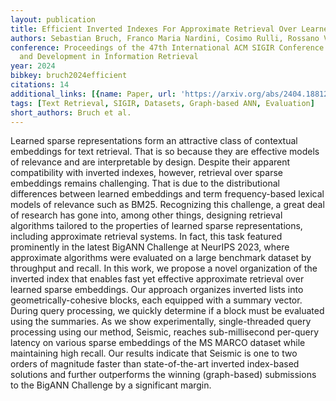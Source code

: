 ```yaml
---
layout: publication
title: Efficient Inverted Indexes For Approximate Retrieval Over Learned Sparse Representations
authors: Sebastian Bruch, Franco Maria Nardini, Cosimo Rulli, Rossano Venturini
conference: Proceedings of the 47th International ACM SIGIR Conference on Research
  and Development in Information Retrieval
year: 2024
bibkey: bruch2024efficient
citations: 14
additional_links: [{name: Paper, url: 'https://arxiv.org/abs/2404.18812'}]
tags: [Text Retrieval, SIGIR, Datasets, Graph-based ANN, Evaluation]
short_authors: Bruch et al.
---
```

Learned sparse representations form an attractive class of contextual
embeddings for text retrieval. That is so because they are effective models of
relevance and are interpretable by design. Despite their apparent compatibility
with inverted indexes, however, retrieval over sparse embeddings remains
challenging. That is due to the distributional differences between learned
embeddings and term frequency-based lexical models of relevance such as BM25.
Recognizing this challenge, a great deal of research has gone into, among other
things, designing retrieval algorithms tailored to the properties of learned
sparse representations, including approximate retrieval systems. In fact, this
task featured prominently in the latest BigANN Challenge at NeurIPS 2023, where
approximate algorithms were evaluated on a large benchmark dataset by
throughput and recall. In this work, we propose a novel organization of the
inverted index that enables fast yet effective approximate retrieval over
learned sparse embeddings. Our approach organizes inverted lists into
geometrically-cohesive blocks, each equipped with a summary vector. During
query processing, we quickly determine if a block must be evaluated using the
summaries. As we show experimentally, single-threaded query processing using
our method, Seismic, reaches sub-millisecond per-query latency on various
sparse embeddings of the MS MARCO dataset while maintaining high recall. Our
results indicate that Seismic is one to two orders of magnitude faster than
state-of-the-art inverted index-based solutions and further outperforms the
winning (graph-based) submissions to the BigANN Challenge by a significant
margin.
